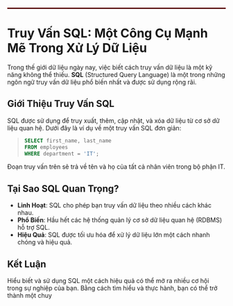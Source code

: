<hr style="border: 1px solid #f007;">

# Truy Vấn SQL: Một Công Cụ Mạnh Mẽ Trong Xử Lý Dữ Liệu

Trong thế giới dữ liệu ngày nay, việc biết cách truy vấn dữ liệu là một kỹ năng không thể thiếu. **SQL** (Structured Query Language) là một trong những ngôn ngữ truy vấn dữ liệu phổ biến nhất và được sử dụng rộng rãi.

## Giới Thiệu Truy Vấn SQL

SQL được sử dụng để truy xuất, thêm, cập nhật, và xóa dữ liệu từ cơ sở dữ liệu quan hệ. Dưới đây là ví dụ về một truy vấn SQL đơn giản:

> ```sql
> SELECT first_name, last_name
> FROM employees
> WHERE department = 'IT';
> ```

Đoạn truy vấn trên sẽ trả về tên và họ của tất cả nhân viên trong bộ phận IT.

## Tại Sao SQL Quan Trọng?

- **Linh Hoạt**: SQL cho phép bạn truy vấn dữ liệu theo nhiều cách khác nhau.
- **Phổ Biến**: Hầu hết các hệ thống quản lý cơ sở dữ liệu quan hệ (RDBMS) hỗ trợ SQL.
- **Hiệu Quả**: SQL được tối ưu hóa để xử lý dữ liệu lớn một cách nhanh chóng và hiệu quả.

## Kết Luận

Hiểu biết và sử dụng SQL một cách hiệu quả có thể mở ra nhiều cơ hội trong sự nghiệp của bạn. Bằng cách tìm hiểu và thực hành, bạn có thể trở thành một chuy

